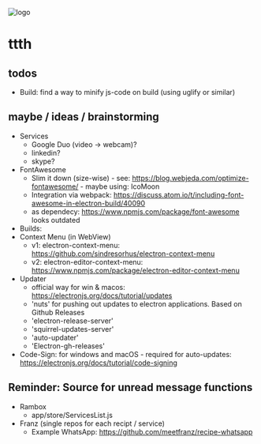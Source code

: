 ![logo](https://raw.githubusercontent.com/yafp/ttth/master/.github/logo/128x128.png)

# ttth
## todos
* Build: find a way to minify js-code on build (using uglify or similar)



## maybe / ideas / brainstorming
* Services
  * Google Duo (video -> webcam)?
  * linkedin?
  * skype?
* FontAwesome
  * Slim it down (size-wise) - see: https://blog.webjeda.com/optimize-fontawesome/ - maybe using: IcoMoon
  * Integration via webpack: https://discuss.atom.io/t/including-font-awesome-in-electron-build/40090
  * as dependecy: https://www.npmjs.com/package/font-awesome looks outdated
* Builds:
* Context Menu (in WebView)
  * v1: electron-context-menu: https://github.com/sindresorhus/electron-context-menu
  * v2: electron-editor-context-menu: https://www.npmjs.com/package/electron-editor-context-menu
* Updater
  * official way for win & macos: https://electronjs.org/docs/tutorial/updates
  * 'nuts' for pushing out updates to electron applications. Based on Github Releases
  * 'electron-release-server'
  * 'squirrel-updates-server'
  * 'auto-updater'
  * 'Electron-gh-releases'
* Code-Sign: for windows and macOS - required for auto-updates: https://electronjs.org/docs/tutorial/code-signing

## Reminder: Source for unread message functions
* Rambox
  * app/store/ServicesList.js
* Franz (single repos for each recipt / service)
  * Example WhatsApp: https://github.com/meetfranz/recipe-whatsapp
